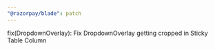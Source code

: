 ```yaml
---
"@razorpay/blade": patch
---
```


fix(DropdownOverlay): Fix DropdownOverlay getting cropped in Sticky Table Column
